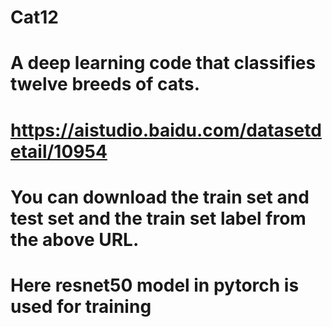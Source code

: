 # Cat12
# A deep learning code that classifies twelve breeds of cats.

# https://aistudio.baidu.com/datasetdetail/10954
# You can download the train set and test set and the train set label from the above URL.
# Here resnet50 model in pytorch is used for training
